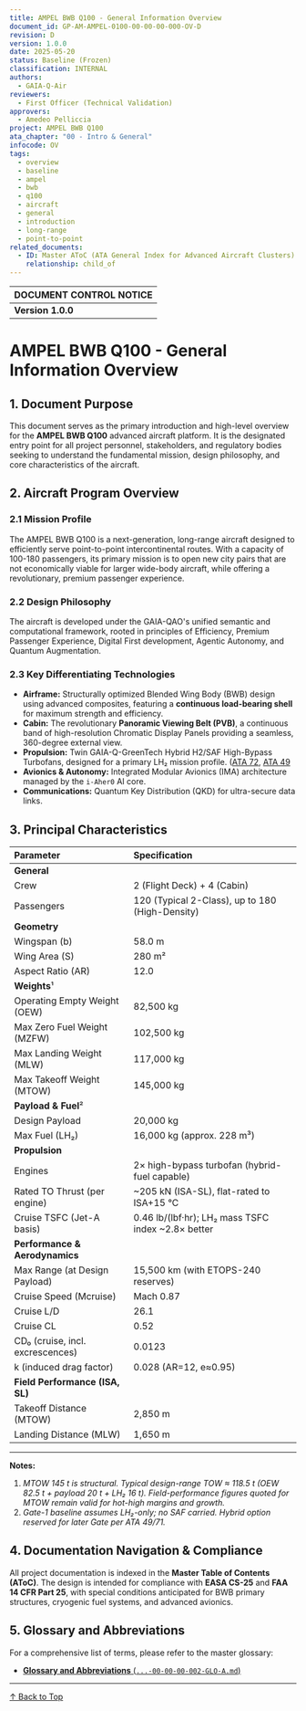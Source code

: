 ```yaml
---
title: AMPEL BWB Q100 - General Information Overview
document_id: GP-AM-AMPEL-0100-00-00-00-000-OV-D
revision: D
version: 1.0.0
date: 2025-05-20
status: Baseline (Frozen)
classification: INTERNAL
authors:
  - GAIA-Q-Air
reviewers:
  - First Officer (Technical Validation)
approvers:
  - Amedeo Pelliccia
project: AMPEL BWB Q100
ata_chapter: "00 - Intro & General"
infocode: OV
tags:
  - overview
  - baseline
  - ampel
  - bwb
  - q100
  - aircraft
  - general
  - introduction
  - long-range
  - point-to-point
related_documents:
  - ID: Master AToC (ATA General Index for Advanced Aircraft Clusters)
    relationship: child_of
---
```


| DOCUMENT CONTROL NOTICE                                                                                              |
| :------------------------------------------------------------------------------------------------------------------- |
| **Version 1.0.0** | This document represents the frozen **Gate-1 Concept Baseline** for the AMPEL BWB Q100 program. All parameters herein are validated and serve as the basis for subsequent design and analysis phases. Changes require formal review under the GAIA-QAO configuration management plan. |

# AMPEL BWB Q100 - General Information Overview

## 1. Document Purpose

This document serves as the primary introduction and high-level overview for the **AMPEL BWB Q100** advanced aircraft platform. It is the designated entry point for all project personnel, stakeholders, and regulatory bodies seeking to understand the fundamental mission, design philosophy, and core characteristics of the aircraft.

## 2. Aircraft Program Overview

### 2.1 Mission Profile

The AMPEL BWB Q100 is a next-generation, long-range aircraft designed to efficiently serve point-to-point intercontinental routes. With a capacity of 100-180 passengers, its primary mission is to open new city pairs that are not economically viable for larger wide-body aircraft, while offering a revolutionary, premium passenger experience.

### 2.2 Design Philosophy

The aircraft is developed under the GAIA-QAO's unified semantic and computational framework, rooted in principles of Efficiency, Premium Passenger Experience, Digital First development, Agentic Autonomy, and Quantum Augmentation.

### 2.3 Key Differentiating Technologies
-   **Airframe:** Structurally optimized Blended Wing Body (BWB) design using advanced composites, featuring a **continuous load-bearing shell** for maximum strength and efficiency.
-   **Cabin:** The revolutionary **Panoramic Viewing Belt (PVB)**, a continuous band of high-resolution Chromatic Display Panels providing a seamless, 360-degree external view.
-   **Propulsion:** Twin GAIA-Q-GreenTech Hybrid H2/SAF High-Bypass Turbofans, designed for a primary LH₂ mission profile. ([ATA 72](../../ATA72_Engine/72-00/GP-AM-AMPEL-0100-72-00-00-000-OV-A.md), [ATA 49](../ATA49_APU/49-00/GP-AM-AMPEL-0100-49-00-00-000-OV-A.md)
-   **Avionics & Autonomy:** Integrated Modular Avionics (IMA) architecture managed by the `i-Aher0` AI core.
-   **Communications:** Quantum Key Distribution (QKD) for ultra-secure data links.

## 3. Principal Characteristics

| Parameter                       | Specification                                           |
| :------------------------------ | :------------------------------------------------------ |
| **General**                     |                                                         |
| Crew                            | 2 (Flight Deck) + 4 (Cabin)                             |
| Passengers                      | 120 (Typical 2-Class), up to 180 (High-Density)         |
| **Geometry**                    |                                                         |
| Wingspan (b)                    | 58.0 m                                                  |
| Wing Area (S)                   | 280 m²                                                  |
| Aspect Ratio (AR)               | 12.0                                                    |
| **Weights**¹                    |                                                         |
| Operating Empty Weight (OEW)    | 82,500 kg                                               |
| Max Zero Fuel Weight (MZFW)     | 102,500 kg                                              |
| Max Landing Weight (MLW)        | 117,000 kg                                              |
| Max Takeoff Weight (MTOW)       | 145,000 kg                                              |
| **Payload & Fuel**²             |                                                         |
| Design Payload                  | 20,000 kg                                               |
| Max Fuel (LH₂)                  | 16,000 kg (approx. 228 m³)                              |
| **Propulsion**                  |                                                         |
| Engines                         | 2× high-bypass turbofan (hybrid-fuel capable)           |
| Rated TO Thrust (per engine)    | ~205 kN (ISA-SL), flat-rated to ISA+15 °C               |
| Cruise TSFC (Jet-A basis)       | 0.46 lb/(lbf·hr); LH₂ mass TSFC index ~2.8× better      |
| **Performance & Aerodynamics**  |                                                         |
| Max Range (at Design Payload)   | 15,500 km (with ETOPS-240 reserves)                     |
| Cruise Speed (Mcruise)          | Mach 0.87                                               |
| Cruise L/D                      | 26.1                                                    |
| Cruise CL                       | 0.52                                                    |
| CD₀ (cruise, incl. excrescences) | 0.0123                                                  |
| k (induced drag factor)         | 0.028 (AR=12, e≈0.95)                                   |
| **Field Performance (ISA, SL)** |                                                         |
| Takeoff Distance (MTOW)         | 2,850 m                                                 |
| Landing Distance (MLW)          | 1,650 m                                                 |

---
**Notes:**
1.  *MTOW 145 t is structural. Typical design-range TOW ≈ 118.5 t (OEW 82.5 t + payload 20 t + LH₂ 16 t). Field-performance figures quoted for MTOW remain valid for hot-high margins and growth.*
2.  *Gate-1 baseline assumes LH₂-only; no SAF carried. Hybrid option reserved for later Gate per ATA 49/71.*

## 4. Documentation Navigation & Compliance

All project documentation is indexed in the **Master Table of Contents (AToC)**. The design is intended for compliance with **EASA CS-25** and **FAA 14 CFR Part 25**, with special conditions anticipated for BWB primary structures, cryogenic fuel systems, and advanced avionics.

## 5. Glossary and Abbreviations

For a comprehensive list of terms, please refer to the master glossary:
-   [**Glossary and Abbreviations** (`...-00-00-00-002-GLO-A.md`)](./GP-AM-AMPEL-0100-00-00-00-002-GLO-A.md)

---
[↑ Back to Top](#ampel-bwb-q100---general-information-overview)
